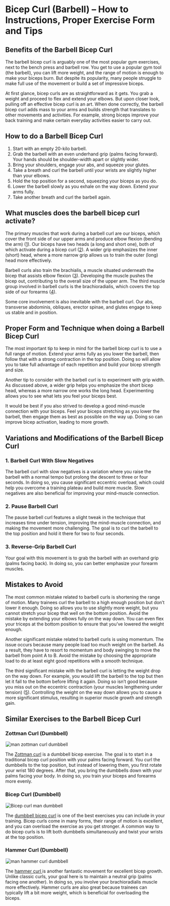 # Bicep Curl (Barbell) – How to Instructions, Proper Exercise Form and Tips

## Benefits of the Barbell Bicep Curl

The barbell bicep curl is arguably one of the most popular gym exercises, next to the bench press and barbell row. You get to use a popular gym tool (the barbell), you can lift more weight, and the range of motion is enough to make your biceps burn. But despite its popularity, many people struggle to make full use of the movement or build a set of impressive biceps. 

At first glance, bicep curls are as straightforward as it gets. You grab a weight and proceed to flex and extend your elbows. But upon closer look, pulling off an effective bicep curl is an art. When done correctly, the barbell bicep curl adds mass to your arms and builds strength that translates to other movements and activities. For example, strong biceps improve your back training and make certain everyday activities easier to carry out. 

## How to do a Barbell Bicep Curl 

  1. Start with an empty 20-kilo barbell.
  2. Grab the barbell with an even underhand grip (palms facing forward). Your hands should be shoulder-width apart or slightly wider.
  3. Bring your shoulders, engage your abs, and squeeze your glutes.
  4. Take a breath and curl the barbell until your wrists are slightly higher than your elbows.
  5. Hold the top position for a second, squeezing your biceps as you do.
  6. Lower the barbell slowly as you exhale on the way down. Extend your arms fully.
  7. Take another breath and curl the barbell again.

## What muscles does the barbell bicep curl activate?

The primary muscles that work during а barbell curl are our biceps, which cover the front side of our upper arms and produce elbow flexion (bending the arm) ([1](https://www.ncbi.nlm.nih.gov/pmc/articles/PMC6047503/)). Our biceps have two heads (a long and short one), both of which activate during a bicep curl ([2](https://www.physio-pedia.com/Biceps_brachii)). A wider grip emphasizes the inner (short) head, where a more narrow grip allows us to train the outer (long) head more effectively.

Barbell curls also train the brachialis, a muscle situated underneath the bicep that assists elbow flexion ([3](https://www.physio-pedia.com/Brachialis)). Developing the muscle pushes the bicep out, contributing to the overall size of the upper arm. The third muscle group involved in barbell curls is the brachioradialis, which covers the top side of our forearms ([4](https://www.physio-pedia.com/Brachioradialis)).

Some core involvement is also inevitable with the barbell curl. Our abs, transverse abdominis, obliques, erector spinae, and glutes engage to keep us stable and in position.

## Proper Form and Technique when doing a Barbell Bicep Curl

The most important tip to keep in mind for the barbell bicep curl is to use a full range of motion. Extend your arms fully as you lower the barbell, then follow that with a strong contraction in the top position. Doing so will allow you to take full advantage of each repetition and build your bicep strength and size. 

Another tip to consider with the barbell curl is to experiment with grip width. As discussed above, a wider grip helps you emphasize the short bicep head, whereas a more narrow one works the long head. Experimenting allows you to see what lets you feel your biceps best. 

It would be best if you also strived to develop a good mind-muscle connection with your biceps. Feel your biceps stretching as you lower the barbell, then engage them as best as possible on the way up. Doing so can improve bicep activation, leading to more growth.

## Variations and Modifications of the Barbell Bicep Curl

### 1\. Barbell Curl With Slow Negatives

The barbell curl with slow negatives is a variation where you raise the barbell with a normal tempo but prolong the descent to three or four seconds. In doing so, you cause significant eccentric overload, which could help you overcome a training plateau and build more muscle. Slow negatives are also beneficial for improving your mind-muscle connection.

### 2\. Pause Barbell Curl

The pause barbell curl features a slight tweak in the technique that increases time under tension, improving the mind-muscle connection, and making the movement more challenging. The goal is to curl the barbell to the top position and hold it there for two to four seconds.

### 3\. Reverse-Grip Barbell Curl

Your goal with this movement is to grab the barbell with an overhand grip (palms facing back). In doing so, you can better emphasize your forearm muscles.

## Mistakes to Avoid

The most common mistake related to barbell curls is shortening the range of motion. Many trainees curl the barbell to a high enough position but don’t lower it enough. Doing so allows you to use slightly more weight, but you cannot stretch your bicep that well on the bottom position. Avoid the mistake by extending your elbows fully on the way down. You can even flex your triceps at the bottom position to ensure that you’ve lowered the weight enough.

Another significant mistake related to barbell curls is using momentum. The issue occurs because many people load too much weight on the barbell. As a result, they have to resort to momentum and body swinging to move the barbell from point A to B. Avoid the mistake by choosing the appropriate load to do at least eight good repetitions with a smooth technique.

The third significant mistake with the barbell curl is letting the weight drop on the way down. For example, you would lift the barbell to the top but then let it fall to the bottom before lifting it again. Doing so isn’t good because you miss out on the eccentric contraction (your muscles lengthening under tension) ([5](https://www.ncbi.nlm.nih.gov/pmc/articles/PMC5495834/)). Controlling the weight on the way down allows you to cause a more significant stimulus, resulting in superior muscle growth and strength gain.

## Similar Exercises to the Barbell Bicep Curl

### Zottman Curl (Dumbbell)

![man zottman curl dumbbell ](data:image/gif;base64,R0lGODlhAQABAAAAACH5BAEKAAEALAAAAAABAAEAAAICTAEAOw==)![man zottman curl dumbbell ](https://www.hevyapp.com/wp-content/uploads/DSC03280-1024x683.jpg)

The [Zottman curl](https://www.hevyapp.com/exercises/how-to-zottman-curl-dumbbell/) is a dumbbell bicep exercise. The goal is to start in a traditional bicep curl position with your palms facing forward. You curl the dumbbells to the top position, but instead of lowering them, you first rotate your wrist 180 degrees. After that, you bring the dumbbells down with your palms facing your body. In doing so, you train your biceps and forearms more evenly.

### Bicep Curl (Dumbbell)

![Bicep curl man dumbbell](data:image/gif;base64,R0lGODlhAQABAAAAACH5BAEKAAEALAAAAAABAAEAAAICTAEAOw==)![Bicep curl man dumbbell](https://www.hevyapp.com/wp-content/uploads/DSC03250-1024x683.jpg)

The [dumbbell bicep curl](https://www.hevyapp.com/exercises/how-to-bicep-curl-dumbbell/) is one of the best exercises you can include in your training. Bicep curls come in many forms, their range of motion is excellent, and you can overload the exercise as you get stronger. A common way to do bicep curls is to lift both dumbbells simultaneously and twist your wrists at the top position.

### Hammer Curl (Dumbbell)

![man hammer curl dumbbell](data:image/gif;base64,R0lGODlhAQABAAAAACH5BAEKAAEALAAAAAABAAEAAAICTAEAOw==)![man hammer curl dumbbell](https://www.hevyapp.com/wp-content/uploads/DSC03259-1024x760.jpg)

The [hammer curl ](https://www.hevyapp.com/exercises/how-to-hammer-curl-dumbbell/)is another fantastic movement for excellent bicep growth. Unlike classic curls, your goal here is to maintain a neutral grip (palms facing one another). In doing so, you involve your brachioradialis muscle more effectively. Hammer curls are also great because trainees can typically lift a bit more weight, which is beneficial for overloading the biceps.